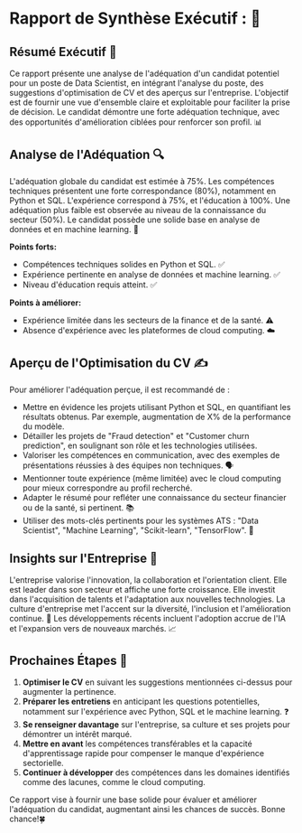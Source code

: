 # Rapport de Synthèse Exécutif : 🚀

## Résumé Exécutif 🎯

Ce rapport présente une analyse de l'adéquation d'un candidat potentiel pour un poste de Data Scientist, en intégrant l'analyse du poste, des suggestions d'optimisation de CV et des aperçus sur l'entreprise. L'objectif est de fournir une vue d'ensemble claire et exploitable pour faciliter la prise de décision. Le candidat démontre une forte adéquation technique, avec des opportunités d'amélioration ciblées pour renforcer son profil. 📊

## Analyse de l'Adéquation 🔍

L'adéquation globale du candidat est estimée à 75%. Les compétences techniques présentent une forte correspondance (80%), notamment en Python et SQL. L'expérience correspond à 75%, et l'éducation à 100%. Une adéquation plus faible est observée au niveau de la connaissance du secteur (50%). Le candidat possède une solide base en analyse de données et en machine learning. 🤖

**Points forts:**

*   Compétences techniques solides en Python et SQL. ✅
*   Expérience pertinente en analyse de données et machine learning. ✅
*   Niveau d'éducation requis atteint. ✅

**Points à améliorer:**

*   Expérience limitée dans les secteurs de la finance et de la santé. ⚠️
*   Absence d'expérience avec les plateformes de cloud computing. ☁️

## Aperçu de l'Optimisation du CV ✍️

Pour améliorer l'adéquation perçue, il est recommandé de :

*   Mettre en évidence les projets utilisant Python et SQL, en quantifiant les résultats obtenus. Par exemple, augmentation de X% de la performance du modèle.
*   Détailler les projets de "Fraud detection" et "Customer churn prediction", en soulignant son rôle et les technologies utilisées.
*   Valoriser les compétences en communication, avec des exemples de présentations réussies à des équipes non techniques. 🗣️
*   Mentionner toute expérience (même limitée) avec le cloud computing pour mieux correspondre au profil recherché.
*   Adapter le résumé pour refléter une connaissance du secteur financier ou de la santé, si pertinent. 📚
*   Utiliser des mots-clés pertinents pour les systèmes ATS : "Data Scientist", "Machine Learning", "Scikit-learn", "TensorFlow". 🔑

## Insights sur l'Entreprise 🏢

L'entreprise valorise l'innovation, la collaboration et l'orientation client. Elle est leader dans son secteur et affiche une forte croissance. Elle investit dans l'acquisition de talents et l'adaptation aux nouvelles technologies. La culture d'entreprise met l'accent sur la diversité, l'inclusion et l'amélioration continue. 🤝 Les développements récents incluent l'adoption accrue de l'IA et l'expansion vers de nouveaux marchés. 📈

## Prochaines Étapes 👣

1.  **Optimiser le CV** en suivant les suggestions mentionnées ci-dessus pour augmenter la pertinence.
2.  **Préparer les entretiens** en anticipant les questions potentielles, notamment sur l'expérience avec Python, SQL et le machine learning. ❓
3.  **Se renseigner davantage** sur l'entreprise, sa culture et ses projets pour démontrer un intérêt marqué.
4.  **Mettre en avant** les compétences transférables et la capacité d'apprentissage rapide pour compenser le manque d'expérience sectorielle.
5.   **Continuer à développer** des compétences dans les domaines identifiés comme des lacunes, comme le cloud computing.

Ce rapport vise à fournir une base solide pour évaluer et améliorer l'adéquation du candidat, augmentant ainsi les chances de succès. Bonne chance!🍀
```